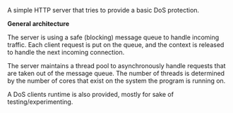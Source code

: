 A simple HTTP server that tries to provide a basic DoS protection.


**General architecture**

The server is using a safe (blocking) message queue to handle incoming traffic. Each client request is put on the queue, and the context is released to handle the next incoming connection.

The server maintains a thread pool to asynchronously handle requests that are taken out of the message queue. The number of threads is determined by the number of cores that exist on the system the program is running on.

A DoS clients runtime is also provided, mostly for sake of testing/experimenting.
